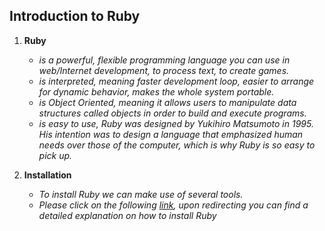 ## Introduction to Ruby
1. **Ruby**
	* *is a powerful, flexible programming language you can use in web/Internet development, to process text, to create games.*
	* *is interpreted, meaning faster development loop, easier to arrange for dynamic behavior, makes the whole system portable.*
	* *is Object Oriented, meaning it allows users to manipulate data structures called objects in order to build and execute programs.*
	* *is easy to use, Ruby was designed by Yukihiro Matsumoto in 1995. His intention was to design a language that emphasized human needs over those of the computer, which is why Ruby is so easy to pick up.*

2. **Installation**
	* *To install Ruby we can make use of several tools.*
	* *Please click on the following [link](https://www.ruby-lang.org/en/documentation/installation/), upon redirecting you can find a detailed explanation on how to install Ruby*
 